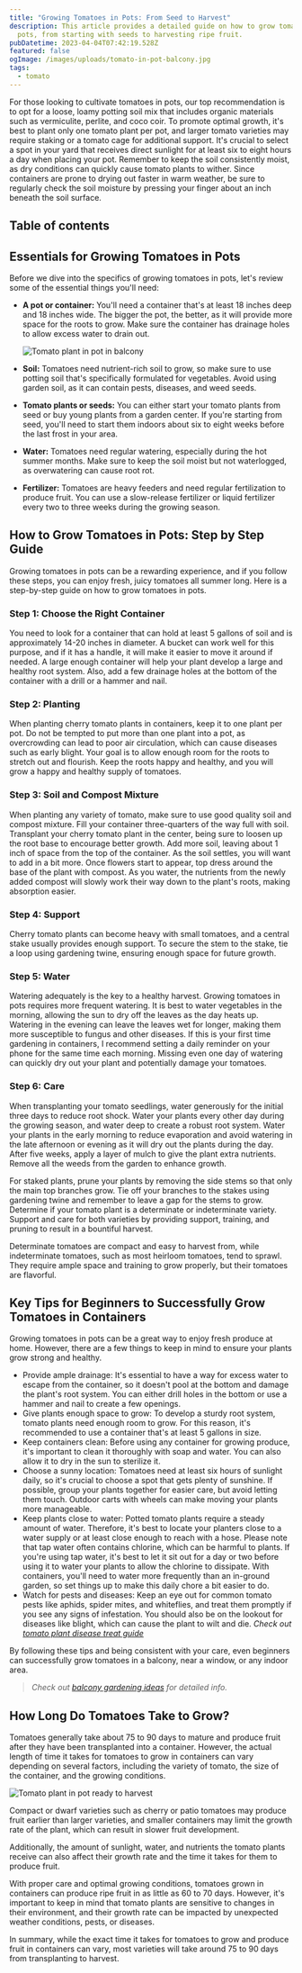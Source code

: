 ```yaml
---
title: "Growing Tomatoes in Pots: From Seed to Harvest"
description: This article provides a detailed guide on how to grow tomatoes in
  pots, from starting with seeds to harvesting ripe fruit.
pubDatetime: 2023-04-04T07:42:19.528Z
featured: false
ogImage: /images/uploads/tomato-in-pot-balcony.jpg
tags:
  - tomato
---
```

For those looking to cultivate tomatoes in pots, our top recommendation is to opt for a loose, loamy potting soil mix that includes organic materials such as vermiculite, perlite, and coco coir. To promote optimal growth, it's best to plant only one tomato plant per pot, and larger tomato varieties may require staking or a tomato cage for additional support. It's crucial to select a spot in your yard that receives direct sunlight for at least six to eight hours a day when placing your pot. Remember to keep the soil consistently moist, as dry conditions can quickly cause tomato plants to wither. Since containers are prone to drying out faster in warm weather, be sure to regularly check the soil moisture by pressing your finger about an inch beneath the soil surface.

## Table of contents

## Essentials for Growing Tomatoes in Pots

Before we dive into the specifics of growing tomatoes in pots, let's review some of the essential things you'll need:

* **A pot or container:** You'll need a container that's at least 18 inches deep and 18 inches wide. The bigger the pot, the better, as it will provide more space for the roots to grow. Make sure the container has drainage holes to allow excess water to drain out.

  ![Tomato plant in pot in balcony](/images/uploads/tomato-in-pot-balcony.jpg "Tomato plant in pot in balcony")
* **Soil:** Tomatoes need nutrient-rich soil to grow, so make sure to use potting soil that's specifically formulated for vegetables. Avoid using garden soil, as it can contain pests, diseases, and weed seeds.
* **Tomato plants or seeds:** You can either start your tomato plants from seed or buy young plants from a garden center. If you're starting from seed, you'll need to start them indoors about six to eight weeks before the last frost in your area.
* **Water:** Tomatoes need regular watering, especially during the hot summer months. Make sure to keep the soil moist but not waterlogged, as overwatering can cause root rot.
* **Fertilizer:** Tomatoes are heavy feeders and need regular fertilization to produce fruit. You can use a slow-release fertilizer or liquid fertilizer every two to three weeks during the growing season.

## Hоw to Grow Tomatoes іn Pоtѕ: Step by Step Guide

Growing tomatoes in pots can be a rewarding experience, and if you follow these steps, you can enjoy fresh, juicy tomatoes all summer long. Here is a step-by-step guide on how to grow tomatoes in pots.

### **Step 1: Choose the Right Container**

You need to look for a container that can hold at least 5 gallons of soil and is approximately 14-20 inches in diameter. A bucket can work well for this purpose, and if it has a handle, it will make it easier to move it around if needed. A large enough container will help your plant develop a large and healthy root system. Also, add a few drainage holes at the bottom of the container with a drill or a hammer and nail.

### Step 2: Planting

When planting cherry tomato plants in containers, keep it to one plant per pot. Do not be tempted to put more than one plant into a pot, as overcrowding can lead to poor air circulation, which can cause diseases such as early blight. Your goal is to allow enough room for the roots to stretch out and flourish. Keep the roots happy and healthy, and you will grow a happy and healthy supply of tomatoes.

### Step 3: Soil and Compost Mixture

When planting any variety of tomato, make sure to use good quality soil and compost mixture. Fill your container three-quarters of the way full with soil. Transplant your cherry tomato plant in the center, being sure to loosen up the root base to encourage better growth. Add more soil, leaving about 1 inch of space from the top of the container. As the soil settles, you will want to add in a bit more. Once flowers start to appear, top dress around the base of the plant with compost. As you water, the nutrients from the newly added compost will slowly work their way down to the plant's roots, making absorption easier.

### Step 4: Support

Cherry tomato plants can become heavy with small tomatoes, and a central stake usually provides enough support. To secure the stem to the stake, tie a loop using gardening twine, ensuring enough space for future growth.

### Step 5: Water

Watering adequately is the key to a healthy harvest. Growing tomatoes in pots requires more frequent watering. It is best to water vegetables in the morning, allowing the sun to dry off the leaves as the day heats up. Watering in the evening can leave the leaves wet for longer, making them more susceptible to fungus and other diseases. If this is your first time gardening in containers, I recommend setting a daily reminder on your phone for the same time each morning. Missing even one day of watering can quickly dry out your plant and potentially damage your tomatoes.

### S﻿tep 6: Care

When transplanting your tomato seedlings, water generously for the initial three days to reduce root shock. Water your plants every other day during the growing season, and water deep to create a robust root system. Water your plants in the early morning to reduce evaporation and avoid watering in the late afternoon or evening as it will dry out the plants during the day. After five weeks, apply a layer of mulch to give the plant extra nutrients. Remove all the weeds from the garden to enhance growth.

For staked plants, prune your plants by removing the side stems so that only the main top branches grow. Tie off your branches to the stakes using gardening twine and remember to leave a gap for the stems to grow. Determine if your tomato plant is a determinate or indeterminate variety. Support and care for both varieties by providing support, training, and pruning to result in a bountiful harvest.

Determinate tomatoes are compact and easy to harvest from, while indeterminate tomatoes, such as most heirloom tomatoes, tend to sprawl. They require ample space and training to grow properly, but their tomatoes are flavorful.

## Key Tips for Beginners to Successfully Grow Tomatoes in Containers

Growing tomatoes in pots can be a great way to enjoy fresh produce at home. However, there are a few things to keep in mind to ensure your plants grow strong and healthy.

* Provide ample drainage: It's essential to have a way for excess water to escape from the container, so it doesn't pool at the bottom and damage the plant's root system. You can either drill holes in the bottom or use a hammer and nail to create a few openings.
* Give plants enough space to grow: To develop a sturdy root system, tomato plants need enough room to grow. For this reason, it's recommended to use a container that's at least 5 gallons in size.
* Keep containers clean: Before using any container for growing produce, it's important to clean it thoroughly with soap and water. You can also allow it to dry in the sun to sterilize it.
* Choose a sunny location: Tomatoes need at least six hours of sunlight daily, so it's crucial to choose a spot that gets plenty of sunshine. If possible, group your plants together for easier care, but avoid letting them touch. Outdoor carts with wheels can make moving your plants more manageable.
* Keep plants close to water: Potted tomato plants require a steady amount of water. Therefore, it's best to locate your planters close to a water supply or at least close enough to reach with a hose. Please note that tap water often contains chlorine, which can be harmful to plants. If you're using tap water, it's best to let it sit out for a day or two before using it to water your plants to allow the chlorine to dissipate. With containers, you'll need to water more frequently than an in-ground garden, so set things up to make this daily chore a bit easier to do.
* Watch for pests and diseases: Keep an eye out for common tomato pests like aphids, spider mites, and whiteflies, and treat them promptly if you see any signs of infestation. You should also be on the lookout for diseases like blight, which can cause the plant to wilt and die. *Check out [tomato plant disease treat guide](https://urbangardener.wiki/posts/common-tomato-plant-diseases-symptoms-prevention-and-treatment-tips/)*

By following these tips and being consistent with your care, even beginners can successfully grow tomatoes in a balcony, near a window, or any indoor area.

> *C﻿heck out [balcony gardening ideas](https://urbangardener.wiki/posts/balcony-gardening-ideas-w-plant--planter-tips/) for detailed info.*

## How Long Do Tomatoes Take to Grow?

Tomatoes generally take about 75 to 90 days to mature and produce fruit after they have been transplanted into a container. However, the actual length of time it takes for tomatoes to grow in containers can vary depending on several factors, including the variety of tomato, the size of the container, and the growing conditions.

![Tomato plant in pot ready to harvest](/images/uploads/tomato-in-pot-balcony.jpg "Tomato plant in pot ready to harvest")

Compact or dwarf varieties such as cherry or patio tomatoes may produce fruit earlier than larger varieties, and smaller containers may limit the growth rate of the plant, which can result in slower fruit development.

Additionally, the amount of sunlight, water, and nutrients the tomato plants receive can also affect their growth rate and the time it takes for them to produce fruit.

With proper care and optimal growing conditions, tomatoes grown in containers can produce ripe fruit in as little as 60 to 70 days. However, it's important to keep in mind that tomato plants are sensitive to changes in their environment, and their growth rate can be impacted by unexpected weather conditions, pests, or diseases.

In summary, while the exact time it takes for tomatoes to grow and produce fruit in containers can vary, most varieties will take around 75 to 90 days from transplanting to harvest.